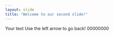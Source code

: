 ```yaml
---
layout: slide
title: "Welcome to our second slide!"
---
```

Your text
Use the left arrow to go back!
00000000
